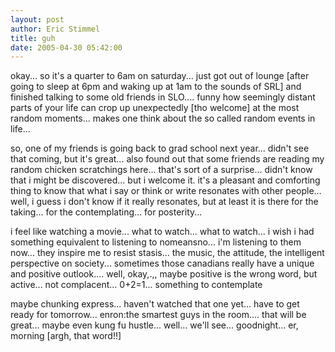 ```yaml
---
layout: post
author: Eric Stimmel
title: guh
date: 2005-04-30 05:42:00
--- 
```



okay... so it's a quarter to 6am on saturday... just got out of lounge [after going to sleep at 6pm and waking up at 1am to the sounds of SRL] and finished talking to some old friends in SLO.... funny how seemingly distant parts of your life can crop up unexpectedly [tho welcome] at the most random moments... makes one think about the so called random events in life...

so, one of my friends is going back to grad school next year... didn't see that coming, but it's great... also found out that some friends are reading my random chicken scratchings here... that's sort of a surprise... didn't know that i might be discovered... but i welcome it. it's a pleasant and comforting thing to know that what i say or think or write resonates with other people... well, i guess i don't know if it really resonates, but at least it is there for the taking... for the contemplating... for posterity...

i feel like watching a movie... what to watch... what to watch... i wish i had something equivalent to listening to nomeansno... i'm listening to them now... they inspire me to resist stasis... the music, the attitude, the intelligent perspective on society... sometimes those canadians really have a unique and positive outlook.... well, okay,.,, maybe positive is the wrong word, but active... not complacent... 0+2=1... something to contemplate

maybe chunking express... haven't watched that one yet... have to get ready for tomorrow... enron:the smartest guys in the room.... that will be great... maybe even kung fu hustle... well... we'll see... goodnight... er, morning [argh, that word!!]


